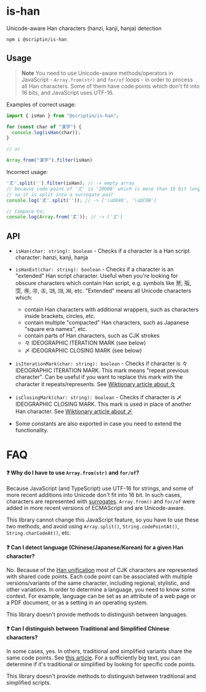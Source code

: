 # is-han

Unicode-aware Han characters (hanzi, kanji, hanja) detection

```shell
npm i @scriptin/is-han
```

## Usage

> **Note** You need to use Unicode-aware methods/operators in JavaScript -
> `Array.from(str)` and `for/of` loops -
> in order to process all Han characters. Some of them have code points
> which don't fit into 16 bits, and JavaScript uses UTF-16.

Examples of correct usage:

```js
import { isHan } from "@scriptin/is-han";

for (const char of "漢字") {
  console.log(isHan(char));
}

// or

Array.from("漢字").filter(isHan)
```

Incorrect usage:

```js
'𠀋'.split('').filter(isHan); // -> empty array
// because code point of '𠀋' is '2000B' which is more than 16 bit long,
// so it is split into a surrogate pair
console.log('𠀋'.split('')); // -> ['\uD840', '\uDC0B']

// Compare to:
console.log(Array.from('𠀋')); // -> ['𠀋']
```

## API

- `isHan(char: string): boolean` - Checks if a character is a Han script character: hanzi, kanji, hanja

- `isHanExt(char: string): boolean` - Checks if a character is an "extended" Han script character.
  Useful when you're looking for obscure characters which contain Han script,
  e.g. symbols like 🈲, 🈯, 🈳, 🉐, 🉑, ㊄, ㋋, ㏾, ㍰, etc.
  "Extended" means all Unicode characters which:

  - contain Han characters with additional wrappers, such as characters inside brackets, circles, etc.
  - contain multiple "compacted" Han characters, such as Japanese "square era names", etc.
  - contain parts of Han characters, such as CJK strokes
  - 々 IDEOGRAPHIC ITERATION MARK (see below)
  - 〆 IDEOGRAPHIC CLOSING MARK (see below)

- `isIterationMark(char: string): boolean` - Checks if character is 々 IDEOGRAPHIC ITERATION MARK.
  This mark means "repeat previous character". Can be useful if you want to replace this mark with
  the character it repeats/represents.
  See [Wiktionary article about 々](https://en.wiktionary.org/wiki/%E3%80%85)

- `isClosingMark(char: string): boolean` - Checks if character is 〆 IDEOGRAPHIC CLOSING MARK.
  This mark is used in place of another Han character.
  See [Wiktionary article about 〆](https://en.wiktionary.org/wiki/%E3%80%86)

- Some constants are also exported in case you need to extend the functionality.

# FAQ

#### ❓ Why do I have to use `Array.from(str)` and `for/of`?

Because JavaScript (and TypeScript) use UTF-16 for strings, and some of more recent
additions into Unicode don't fit into 16 bit. In such cases, characters are represented
with [surrogates](https://en.wikipedia.org/wiki/Universal_Character_Set_characters#Surrogates).
`Array.from()` and `for/of` were added in more recent versions of ECMAScript and are Unicode-aware.

This library cannot change this JavaScript feature, so you have to use these two methods,
and avoid using `Array.split()`, `String.codePointAt()`, `String.charCodeAt()`, etc.

#### ❓ Can I detect language (Chinese/Japanese/Korean) for a given Han character?

No. Because of the [Han unification](https://en.wikipedia.org/wiki/Han_unification)
most of CJK characters are represented with shared code points.
Each code point can be associated with multiple versions/variants of the same character,
including regional, stylistic, and other variations. In order to determine a language,
you need to know some context. For example, language can be set as an attribute
of a web page or a PDF document, or as a setting in an operating system.

This library doesn't provide methods to distinguish between languages.

#### ❓ Can I distinguish between Traditional and Simplified Chinese characters?

In some cases, yes. In others, traditional and simplified variants
share the same code points. See [this article](https://r12a.github.io/scripts/chinese/).
For a sufficiently big text, you can determine if it's traditional or simplified
by looking for specific code points.

This library doesn't provide methods to distinguish between traditional and simplified scripts.
